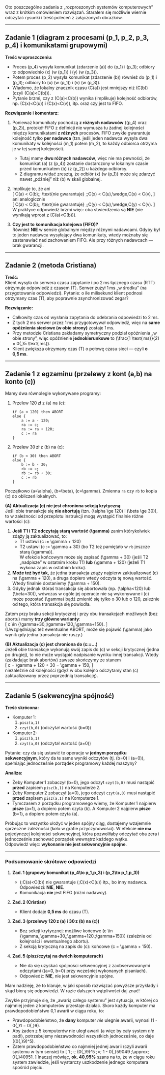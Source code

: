 Oto poszczególne zadania z „rozproszonych systemów komputerowych” wraz z krótkim omówieniem rozwiązań. Starałem się możliwie wiernie odczytać rysunki i treść poleceń z załączonych obrazków.

---

## Zadanie 1 (diagram z procesami \(p_1, p_2, p_3, p_4\) i komunikatami grupowymi)

**Treść w uproszczeniu:**  
- Proces \(p_4\) wysyła komunikat (zdarzenie \(a\)) do \(p_1\) i \(p_3\); odbiory to odpowiednio \(x\) (w \(p_1\)) i \(y\) (w \(p_3\)).  
- Potem proces \(p_2\) wysyła komunikat (zdarzenie \(b\)) również do \(p_1\) i \(p_3\); odbiory to \(u\) (w \(p_1\)) i \(v\) (w \(p_3\)).  
- Wiadomo, że lokalny znacznik czasu \(C(a)\) jest mniejszy niż \(C(b)\) (czyli \(C(a)<C(b)\)).  
- Pytanie brzmi, czy z \(C(a)<C(b)\) wynika (implikuje) kolejność odbiorów, np. \(C(x)<C(u)\) i \(C(x)<C(v)\), itp. oraz czy jest to FIFO.

**Rozwiązanie i komentarz:**

1. Ponieważ komunikaty pochodzą **z różnych nadawców** (\(p_4\) oraz \(p_2\)), protokół FIFO z definicji nie wymusza tu żadnej kolejności między komunikatami **z różnych** procesów. FIFO zwykle gwarantuje kolejność tylko **per nadawca** (tzn. jeśli jeden nadawca wysyła dwa komunikaty w kolejności \(m_1\) potem \(m_2\), to każdy odbiorca otrzyma je w tej samej kolejności).  
   - Tutaj mamy **dwu różnych nadawców**, więc nie ma pewności, że komunikat \(a\) (z \(p_4\)) zostanie dostarczony w lokalnym czasie przed komunikatem \(b\) (z \(p_2\)) u każdego odbiorcy.  
   - Z diagramu widać zresztą, że odbiór \(x\) (w \(p_1\)) może się zdarzyć nawet „później” niż \(b\) w skali globalnej.

2. Implikuje to, że ani  
   \[
     C(a) < C(b)\;\; \text{nie gwarantuje} \;\;C(x) < C(u)\,\wedge\,C(x) < C(v),
   \]  
   ani analogicznie  
   \[
     C(a) < C(b)\;\; \text{nie gwarantuje} \;\;C(y) < C(u)\,\wedge\,C(y) < C(v).
   \]  
   W praktyce odpowiedź brzmi więc: oba stwierdzenia są **NIE** (nie wynikają wprost z \(C(a)<C(b)\)).

3. **Czy jest to komunikacja kolejowa (FIFO)?**  
   Również **NIE** w sensie globalnym między różnymi nadawcami. Gdyby był to jeden nadawca wysyłający dwa komunikaty, wtedy możnaby się zastanawiać nad zachowaniem FIFO. Ale przy różnych nadawcach — brak gwarancji.

---

## Zadanie 2 (metoda Cristiana)

**Treść:**  
Klient wysyła do serwera czasu zapytanie i po 2 ms łącznego czasu (RTT) otrzymuje odpowiedź z czasem \(T\). Serwer zużył 1 ms „w środku” (na przygotowanie odpowiedzi). Pytanie: o ile milisekund klient podnosi otrzymany czas \(T\), aby poprawnie zsynchronizować zegar?

**Rozwiązanie:**  
- Całkowity czas od wysłania zapytania do odebrania odpowiedzi to 2 ms.  
- Z tych 2 ms serwer przez 1 ms przygotowywał odpowiedź, więc na **same opóźnienia sieciowe (w obie strony)** zostaje 1 ms.  
- Przy metodzie Cristiana zakładamy symetryczny podział opóźnienia „w obie strony”, więc opóźnienie **jednokierunkowe** to \(\frac{1 \text{ ms}}{2} = 0{,}5 \text{ ms}\).  
- Klient zwiększa otrzymany czas \(T\) o połowę czasu sieci — czyli **o 0,5 ms**.

---

## Zadanie 1 z egzaminu (przelewy z kont \(a,b\) na konto \(c\))

Mamy dwa równolegle wykonywane programy:  
1. Przelew 120 zł z \(a\) na \(c\):
   ```pseudo
   if (a < 120) then ABORT
   else {
       a := a - 120;
       ra := c;
       ra := ra + 120;
       c := ra
   }
   ```
2. Przelew 30 zł z \(b\) na \(c\):
   ```pseudo
   if (b < 30) then ABORT
   else {
       b := b - 30;
       rb := c;
       rb := rb + 30;
       c := rb
   }
   ```
Początkowo \(a=\alpha\), \(b=\beta\), \(c=\gamma\). Zmienna `ra` czy `rb` to kopia \(c\) do obliczeń lokalnych.

**(A) Aktualizacja \(c\) nie jest chroniona sekcją krytyczną**  
Jeśli obie transakcje się **nie abortują** (tzn. \(\alpha \ge 120\) i \(\beta \ge 30\)), to w zależności od przeplotu instrukcji mogą wystąpić finalnie różne wartości \(c\):

1. **Jeśli T1 i T2 odczytają starą wartość \(\gamma\)** zanim którykolwiek zdąży ją zaktualizować, to:  
   - T1 ustawi \(c := \gamma + 120\)  
   - T2 ustawi \(c := \gamma + 30\) (bo T2 też pamiętało w `rb` jeszcze starą \(\gamma\)).  
   W efekcie końcowym może się zapisać \(\gamma + 30\) (jeśli T2 „nadpisze” w ostatnim kroku T1) **lub** \(\gamma + 120\) (jeżeli T1 wykona zapis w ostatnim kroku).  
2. **Może też być tak**, że jedna transakcja zdąży najpierw zaktualizować \(c\) na \(\gamma + 120\), a druga dopiero wtedy odczyta tę nową wartość. Wtedy finalnie dostaniemy \(\gamma + 150\).  
3. Gdyby jednak któraś transakcja się abortowała (np. \(\alpha<120\) lub \(\beta<30\)), wówczas w ogóle jej operacje nie są wykonywane i \(c\) może pozostać \(\gamma\) bądź zmienić się tylko o 30 lub o 120, zależnie od tego, która transakcja się powiodła.

Zatem przy braku sekcji krytycznej i przy obu transakcjach możliwych (bez abortu) mamy **trzy główne warianty**:  
\[
  c \in \{\gamma+30,\;\gamma+120,\;\gamma+150\}.
\]  
(Uwzględniając też ewentualne ABORT, może się pojawić \(\gamma\) jako wynik gdy jedna transakcja nie ruszy.)

**(B) Aktualizacja \(c\) jest chroniona do \(c:=...\)**  
Jeżeli obie transakcje wykonują swój zapis do \(c\) w sekcji krytycznej (jedna po drugiej), to nie może wystąpić nadpisanie wyniku innej transakcji. Wtedy (zakładając brak abortów) zawsze skończymy ze stanem  
\[
  c = \gamma + 120 + 30 = \gamma + 150,
\]  
niezależnie od kolejności (gdyż w obu kolejno odczytamy stan \(c\) zaktualizowany przez poprzednią transakcję).

---

## Zadanie 5 (sekwencyjna spójność)

**Treść skrócona:**  
- Komputer 1:  
  1. `pisz(a,1)`  
  2. `czyt(b,0)`  (odczytał wartość \(b=0\))  
- Komputer 2:  
  1. `pisz(b,1)`  
  2. `czyt(a,0)`  (odczytał wartość \(a=0\))  

Pytanie: czy da się ustawić te operacje w **jednym porządku sekwencyjnym**, który da te same wyniki odczytów (tj. \(b=0\) i \(a=0\)), spełniając jednocześnie porządek programowy każdej maszyny?

**Analiza:**  
- Żeby Komputer 1 zobaczył \(b=0\), jego odczyt `czyt(b,0)` musi nastąpić **przed** zapisem `pisz(b,1)` na Komputerze 2.  
- Żeby Komputer 2 zobaczył \(a=0\), jego odczyt `czyt(a,0)` musi nastąpić **przed** zapisem `pisz(a,1)` na Komputerze 1.  
- Tymczasem z porządku programowego wiemy, że Komputer 1 najpierw **pisze** \(a=1\), a dopiero potem czyta \(b\). A Komputer 2 najpierw **pisze** \(b=1\), a dopiero potem czyta \(a\).  

Próbując to wszystko ułożyć w jeden spójny ciąg, dostajemy wzajemnie sprzeczne zależności (koło w grafie przyczynowości). W efekcie **nie ma** pojedynczej kolejności sekwencyjnej, która pozwoliłaby odczytać oba zera i jednocześnie zachować porządek wewnątrz każdego wątku.  
Odpowiedź więc: **wykonanie nie jest sekwencyjnie spójne**.

---

### Podsumowanie skrótowe odpowiedzi

1. **Zad. 1 (grupowy komunikat \(p_4\to p_1,p_3\) i \(p_2\to p_1,p_3\))**  
   - \(\;C(a)<C(b)\) nie gwarantuje \(\;C(x)<C(u)\) itp., bo inny nadawca. Odpowiedzi: **NIE**, **NIE**.  
   - Komunikacja **nie** jest FIFO (różni nadawcy).

2. **Zad. 2 (Cristian)**  
   - Klient dodaje **0,5 ms** do czasu \(T\).

3. **Zad. 3 (przelewy 120 z \(a\) i 30 z \(b\) na \(c\))**  
   - Bez sekcji krytycznej: możliwe końcowe \(c \in \{\gamma,\;\gamma+30,\;\gamma+120,\;\gamma+150\}\) (zależnie od kolejności i ewentualnego abortu).  
   - Z sekcją krytyczną na zapis do \(c\): końcowe \(c = \gamma + 150\).

4. **Zad. 5 (pisz/czytaj na dwóch komputerach)**  
   - Nie da się uzyskać spójności sekwencyjnej z zaobserwowanymi odczytami (\(a=0, b=0\) przy wcześniej wykonanych pisaniach).  
   - Odpowiedź: **NIE**, nie jest sekwencyjnie spójne.


Mam nadzieję, że to klaruje, w jaki sposób rozwiązać powyższe przykłady i skąd biorą się odpowiedzi. W razie dalszych wątpliwości daj znać!


Zwykle przyjmuje się, że „awarią całego systemu” jest sytuacja, w której co najmniej jeden z komputerów przestaje działać. Skoro każdy komputer ma prawdopodobieństwo 0,1 awarii w ciągu roku, to:

- Prawdopodobieństwo, że **dany** komputer *nie* ulegnie awarii, wynosi \(1 - 0{,}1 = 0{,}9\).
- Aby żaden z 5 komputerów nie uległ awarii (a więc by cały system *nie* padł), potrzebujemy niezawodności wszystkich jednocześnie, co daje \((0{,}9)^5\).
- Zatem prawdopodobieństwo co najmniej jednej awarii (czyli awarii systemu w tym sensie) to
  \[
    1 \;-\; (0{,}9)^5 \;=\; 1 - 0{,}59049 \;\approx\; 0{,}40951.
  \]
Inaczej mówiąc, **ok. 40,95%** szans na to, że w ciągu roku system zawiedzie, jeśli wystarczy uszkodzenie jednego komputera spośród pięciu.
